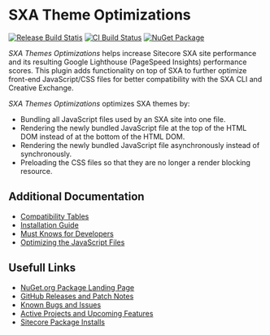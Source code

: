 # SXA Theme Optimizations
[![Release Build Statis](https://github.com/rbaconsulting/SXA-Theme-Optimizations/actions/workflows/release-build.yml/badge.svg)](https://github.com/rbaconsulting/SXA-Theme-Optimizations/actions/workflows/release-build.yml)
[![CI Build Status](https://github.com/rbaconsulting/SXA-Theme-Optimizations/actions/workflows/ci-build.yml/badge.svg)](https://github.com/rbaconsulting/SXA-Theme-Optimizations/actions/workflows/pull-request.yml)
[![NuGet Package](https://img.shields.io/badge/SXA.Theme.Optimizations-nuget.org-blue)](https://www.nuget.org/packages/SXA.Theme.Optimizations)

_SXA Themes Optimizations_ helps increase Sitecore SXA site performance and its resulting Google Lighthouse (PageSpeed Insights) performance scores. This plugin adds functionality on top of SXA to further optimize front-end JavaScript/CSS files for better compatibility with the SXA CLI and Creative Exchange.

_SXA Themes Optimizations_ optimizes SXA themes by:
* Bundling all JavaScript files used by an SXA site into one file.
* Rendering the newly bundled JavaScript file at the top of the HTML DOM instead of at the bottom of the HTML DOM.
* Rendering the newly bundled JavaScript file asynchronously instead of synchronously.
* Preloading the CSS files so that they are no longer a render blocking resource.

## Additional Documentation
* [Compatibility Tables](https://github.com/rbaconsulting/sxa-theme-optimizations/wiki/Compatibility-Tables)
* [Installation Guide](https://github.com/rbaconsulting/sxa-theme-optimizations/wiki/Installation-Guide)
* [Must Knows for Developers](https://github.com/rbaconsulting/sxa-theme-optimizations/wiki/Must-Knows-for-Developers)
* [Optimizing the JavaScript Files](https://github.com/rbaconsulting/sxa-theme-optimizations/wiki/Optimizing-the-JavaScript-Files)

## Usefull Links
* [NuGet.org Package Landing Page](https://www.nuget.org/packages/SXA.Theme.Optimizations)
* [GitHub Releases and Patch Notes](https://github.com/rbaconsulting/sxa-theme-optimizations/releases)
* [Known Bugs and Issues](https://github.com/rbaconsulting/sxa-theme-optimizations/issues)
* [Active Projects and Upcoming Features](https://github.com/rbaconsulting/sxa-theme-optimizations/projects)
* [Sitecore Package Installs](https://github.com/rbaconsulting/sxa-theme-optimizations/tree/main/Sitecore%20Packages)